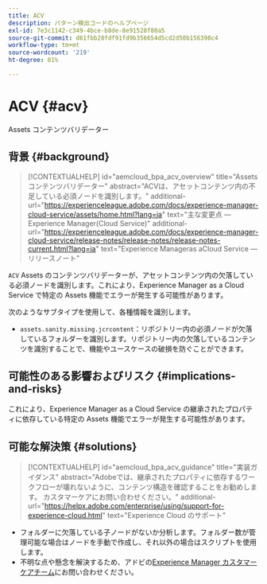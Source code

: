 ```yaml
---
title: ACV
description: パターン検出コードのヘルプページ
exl-id: 7e3c1142-c349-4bce-b8de-8e91528f80a5
source-git-commit: d61fbb28fdf91fd9b356654d5cd2d50b156398c4
workflow-type: tm+mt
source-wordcount: '219'
ht-degree: 81%

---
```


# ACV {#acv}

Assets コンテンツバリデーター

## 背景 {#background}

>[!CONTEXTUALHELP]
>id="aemcloud_bpa_acv_overview"
>title="Assets コンテンツバリデーター"
>abstract="ACVは、アセットコンテンツ内の不足している必須ノードを識別します。"
>additional-url="https://experienceleague.adobe.com/docs/experience-manager-cloud-service/assets/home.html?lang=ja" text="主な変更点 —Experience Manager(Cloud Service)"
>additional-url="https://experienceleague.adobe.com/docs/experience-manager-cloud-service/release-notes/release-notes/release-notes-current.html?lang=ja" text="Experience Manageras aCloud Service — リリースノート"

`ACV` Assets のコンテンツバリデーターが、アセットコンテンツ内の欠落している必須ノードを識別します。これにより、Experience Manager as a Cloud Service で特定の Assets 機能でエラーが発生する可能性があります。

次のようなサブタイプを使用して、各種情報を識別します。

* `assets.sanity.missing.jcrcontent`：リポジトリー内の必須ノードが欠落しているフォルダーを識別します。リポジトリー内の欠落しているコンテンツを識別することで、機能やユースケースの破損を防ぐことができます。

## 可能性のある影響およびリスク {#implications-and-risks}

これにより、Experience Manager as a Cloud Service の継承されたプロパティに依存している特定の Assets 機能でエラーが発生する可能性があります。

## 可能な解決策 {#solutions}

>[!CONTEXTUALHELP]
>id="aemcloud_bpa_acv_guidance"
>title="実装ガイダンス"
>abstract="Adobeでは、継承されたプロパティに依存するワークフローが壊れないように、コンテンツ構造を確認することをお勧めします。 カスタマーケアにお問い合わせください。&quot;
>additional-url="https://helpx.adobe.com/enterprise/using/support-for-experience-cloud.html" text="Experience Cloud のサポート"

* フォルダーに欠落している子ノードがないか分析します。フォルダー数が管理可能な場合はノードを手動で作成し、それ以外の場合はスクリプトを使用します。
* 不明な点や懸念を解決するため、アドビの[Experience Manager カスタマーケアチーム](https://helpx.adobe.com/jp/enterprise/using/support-for-experience-cloud.html)にお問い合わせください。

